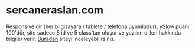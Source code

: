 sercaneraslan.com
=================


Responsive'dir (her bilgisayara / tablete / telefona uyumludur), ySlow puanı 100'dür, site sadece 8 id ve 5 class'tan oluşur ve yazılım dilleri hakkında bilgiler verir. <a href="http://sercaneraslan.com/">Buradan</a> siteyi inceleyebilirsiniz.
